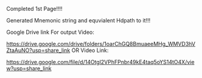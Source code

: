 Completed 1st Page!!!!

Generated Mnemonic string and equvialent Hdpath to it!!!

Google Drive link For output Video:

https://drive.google.com/drive/folders/1oarChGQ8BmuaeeMHg_WMVD3hVZtaAuNO?usp=share_link
        OR
Video  Link:

https://drive.google.com/file/d/14Otgl2VPhFPnbr49kE4taq5oYS14tO4X/view?usp=share_link
